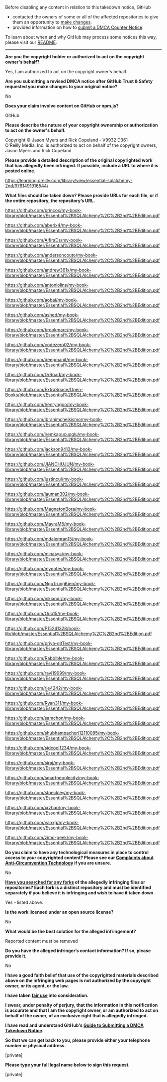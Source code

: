 Before disabling any content in relation to this takedown notice, GitHub
- contacted the owners of some or all of the affected repositories to give them an opportunity to [make changes](https://docs.github.com/en/github/site-policy/dmca-takedown-policy#a-how-does-this-actually-work).
- provided information on how to [submit a DMCA Counter Notice](https://docs.github.com/en/articles/guide-to-submitting-a-dmca-counter-notice).

To learn about when and why GitHub may process some notices this way, please visit our [README](https://github.com/github/dmca/blob/master/README.md#anatomy-of-a-takedown-notice).

---

**Are you the copyright holder or authorized to act on the copyright owner's behalf?**

Yes, I am authorized to act on the copyright owner's behalf.

**Are you submitting a revised DMCA notice after GitHub Trust & Safety requested you make changes to your original notice?**

No

**Does your claim involve content on GitHub or npm.js?**

GitHub

**Please describe the nature of your copyright ownership or authorization to act on the owner's behalf.**

Copyright © Jason Myers and Rick Copeland - V9932 D361  
O'Reilly Media, Inc. is authorized to act on behalf of the copyright owners, Jason Myers and Rick Copeland

**Please provide a detailed description of the original copyrighted work that has allegedly been infringed. If possible, include a URL to where it is posted online.**

https://learning.oreilly.com/library/view/essential-sqlalchemy-2nd/9781491916544/

**What files should be taken down? Please provide URLs for each file, or if the entire repository, the repository’s URL.**

https://github.com/princox/my-book-library/blob/master/Essential%2BSQLAlchemy%2C%2B2nd%2BEdition.pdf

https://github.com/abe4x4/my-book-library/blob/master/Essential%2BSQLAlchemy%2C%2B2nd%2BEdition.pdf

https://github.com/AlfiraDs/my-book-library/blob/master/Essential%2BSQLAlchemy%2C%2B2nd%2BEdition.pdf

https://github.com/andersoncouto/my-book-library/blob/master/Essential%2BSQLAlchemy%2C%2B2nd%2BEdition.pdf

https://github.com/andrew361x/my-book-library/blob/master/Essential%2BSQLAlchemy%2C%2B2nd%2BEdition.pdf

https://github.com/antoniolins/my-book-library/blob/master/Essential%2BSQLAlchemy%2C%2B2nd%2BEdition.pdf

https://github.com/aobai/my-book-library/blob/master/Essential%2BSQLAlchemy%2C%2B2nd%2BEdition.pdf

https://github.com/ashed/my-book-library/blob/master/Essential%2BSQLAlchemy%2C%2B2nd%2BEdition.pdf

https://github.com/brookmarc/my-book-library/blob/master/Essential%2BSQLAlchemy%2C%2B2nd%2BEdition.pdf

https://github.com/codezero02/my-book-library/blob/master/Essential%2BSQLAlchemy%2C%2B2nd%2BEdition.pdf

https://github.com/deepmanit/my-book-library/blob/master/Essential%2BSQLAlchemy%2C%2B2nd%2BEdition.pdf

https://github.com/DrRoad/my-book-library/blob/master/Essential%2BSQLAlchemy%2C%2B2nd%2BEdition.pdf

https://github.com/ExtraSpace/Open-Books/blob/master/Essential%2BSQLAlchemy%2C%2B2nd%2BEdition.pdf

https://github.com/henryngoo/my-book-library/blob/master/Essential%2BSQLAlchemy%2C%2B2nd%2BEdition.pdf  

https://github.com/ibrahimcheikismo/my-book-library/blob/master/Essential%2BSQLAlchemy%2C%2B2nd%2BEdition.pdf

https://github.com/iremkapucuoglu/my-book-library/blob/master/Essential%2BSQLAlchemy%2C%2B2nd%2BEdition.pdf

https://github.com/jackson9413/my-book-library/blob/master/Essential%2BSQLAlchemy%2C%2B2nd%2BEdition.pdf

https://github.com/JIANCHUJUN/my-book-library/blob/master/Essential%2BSQLAlchemy%2C%2B2nd%2BEdition.pdf

https://github.com/justincui/my-book-library/blob/master/Essential%2BSQLAlchemy%2C%2B2nd%2BEdition.pdf

https://github.com/lauman302/my-book-library/blob/master/Essential%2BSQLAlchemy%2C%2B2nd%2BEdition.pdf

https://github.com/MagnetonBora/my-book-library/blob/master/Essential%2BSQLAlchemy%2C%2B2nd%2BEdition.pdf

https://github.com/MayraM5/my-book-library/blob/master/Essential%2BSQLAlchemy%2C%2B2nd%2BEdition.pdf

https://github.com/mdalemran15/my-book-library/blob/master/Essential%2BSQLAlchemy%2C%2B2nd%2BEdition.pdf

https://github.com/minasys/my-book-library/blob/master/Essential%2BSQLAlchemy%2C%2B2nd%2BEdition.pdf

https://github.com/mynotes/my-book-library/blob/master/Essential%2BSQLAlchemy%2C%2B2nd%2BEdition.pdf

https://github.com/NgoTrungKien/my-book-library/blob/master/Essential%2BSQLAlchemy%2C%2B2nd%2BEdition.pdf

https://github.com/nikiandr/my-book-library/blob/master/Essential%2BSQLAlchemy%2C%2B2nd%2BEdition.pdf

https://github.com/Ouo15/my-book-library/blob/master/Essential%2BSQLAlchemy%2C%2B2nd%2BEdition.pdf

https://github.com/P15241328/book-lib/blob/master/Essential%2BSQLAlchemy%2C%2B2nd%2BEdition.pdf

https://github.com/priya-gitTest/my-book-library/blob/master/Essential%2BSQLAlchemy%2C%2B2nd%2BEdition.pdf

https://github.com/Rabbible/my-book-library/blob/master/Essential%2BSQLAlchemy%2C%2B2nd%2BEdition.pdf

https://github.com/ravi19999/my-book-library/blob/master/Essential%2BSQLAlchemy%2C%2B2nd%2BEdition.pdf

https://github.com/rje4242/my-book-library/blob/master/Essential%2BSQLAlchemy%2C%2B2nd%2BEdition.pdf

https://github.com/Ryan311/my-book-library/blob/master/Essential%2BSQLAlchemy%2C%2B2nd%2BEdition.pdf

https://github.com/samchon/my-book-library/blob/master/Essential%2BSQLAlchemy%2C%2B2nd%2BEdition.pdf

https://github.com/shubhampachori12110095/my-book-library/blob/master/Essential%2BSQLAlchemy%2C%2B2nd%2BEdition.pdf

https://github.com/sidcool1234/my-book-library/blob/master/Essential%2BSQLAlchemy%2C%2B2nd%2BEdition.pdf

https://github.com/siraj/my-book-library/blob/master/Essential%2BSQLAlchemy%2C%2B2nd%2BEdition.pdf

https://github.com/smartpeoplecity/my-book-library/blob/master/Essential%2BSQLAlchemy%2C%2B2nd%2BEdition.pdf

https://github.com/stoeckley/my-book-library/blob/master/Essential%2BSQLAlchemy%2C%2B2nd%2BEdition.pdf

https://github.com/xrzhao/my-book-library/blob/master/Essential%2BSQLAlchemy%2C%2B2nd%2BEdition.pdf

https://github.com/yanxg/my-book-library/blob/master/Essential%2BSQLAlchemy%2C%2B2nd%2BEdition.pdf

https://github.com/zimo-geek/my-book-library/blob/master/Essential%2BSQLAlchemy%2C%2B2nd%2BEdition.pdf

**Do you claim to have any technological measures in place to control access to your copyrighted content? Please see our <a href="https://docs.github.com/articles/guide-to-submitting-a-dmca-takedown-notice#complaints-about-anti-circumvention-technology">Complaints about Anti-Circumvention Technology</a> if you are unsure.**

No

**<a href="https://docs.github.com/articles/dmca-takedown-policy#b-what-about-forks-or-whats-a-fork">Have you searched for any forks</a> of the allegedly infringing files or repositories? Each fork is a distinct repository and must be identified separately if you believe it is infringing and wish to have it taken down.**

Yes - listed above.

**Is the work licensed under an open source license?**

No

**What would be the best solution for the alleged infringement?**

Reported content must be removed

**Do you have the alleged infringer’s contact information? If so, please provide it.**

No

**I have a good faith belief that use of the copyrighted materials described above on the infringing web pages is not authorized by the copyright owner, or its agent, or the law.**

**I have taken <a href="https://www.lumendatabase.org/topics/22">fair use</a> into consideration.**

**I swear, under penalty of perjury, that the information in this notification is accurate and that I am the copyright owner, or am authorized to act on behalf of the owner, of an exclusive right that is allegedly infringed.**

**I have read and understand GitHub's <a href="https://docs.github.com/articles/guide-to-submitting-a-dmca-takedown-notice/">Guide to Submitting a DMCA Takedown Notice</a>.**

**So that we can get back to you, please provide either your telephone number or physical address.**

[private]

**Please type your full legal name below to sign this request.**

[private]

